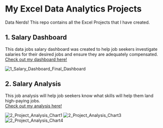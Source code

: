 # My Excel Data Analytics Projects

Data Nerds! This repo contains all the Excel Projects that I have created.

## 1. Salary Dashboard
This data jobs salary dashboard was created to help job seekers investigate salaries for their desired jobs and ensure they are adequately compensated.  
[Check out my dashboard here!](https://github.com/YashLaxmanSharma/Excel_Project-Data_Anallytics/tree/main/Excel%20Project%201)

![1_Salary_Dashboard_Final_Dashboard](https://github.com/user-attachments/assets/fa1cf033-d57e-4777-8a90-eaad79a0141a)

## 2. Salary Analysis
This job analysis will help job seekers know what skills will help them land high-paying jobs.  
[Check out my analysis here!](https://github.com/YashLaxmanSharma/Excel_Project-Data_Anallytics/tree/main/Excel%20Project%202)

![2_Project_Analysis_Chart1](https://github.com/user-attachments/assets/d3786940-6af3-4a22-9b7a-38e7a5e0c3a7)
![2_Project_Analysis_Chart3](https://github.com/user-attachments/assets/5f09b524-6a10-4b9a-9608-a7da4816bac9)
![2_Project_Analysis_Chart4](https://github.com/user-attachments/assets/a996c726-5c6d-4308-a752-0a44b4997200)
